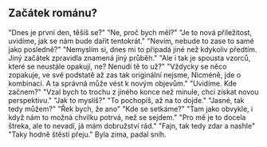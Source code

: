 ## Začátek románu?

"Dnes je první den, těšíš se?"
"Ne, proč bych měl?"
"Je to nová příležitost, uvidíme, jak se nám bude dařit tentokrát."
"Nevím, nebude to zase to samé jako posledně?"
"Nemyslím si, dnes mi to připadá jiné než kdykoliv předtím. Jiný začátek zpravidla znamená jiný průběh."
"Ale i tak je spousta vzorců, které se neustále opakují, ne? Nenudí tě to už?"
"Vždycky se něco zopakuje, ve své podstatě až zas tak originální nejsme, Nicméně, jde o kombinaci. A ta správná může vést k novým objevům."
"Uvidíme. Kde začnem?"
"Vzal bych to trochu z jiného konce než minule, chci získat novou perspektivu."
"Jak to myslíš?"
"To pochopíš, až na to dojde."
"Jasné, tak tedy můžem?"
"Řek bych, že ano"
"Kde se setkáme?"
"Tam jako obvykle, i když nám to možná chvilku potrvá, než se sejdem."
"Pro mě je to docela štreka, ale to nevadí, já mám dobružství rád."
"Fajn, tak tedy zdar a nashle"
"Taky hodně štěstí přeju."
Byla zima, padal sníh.